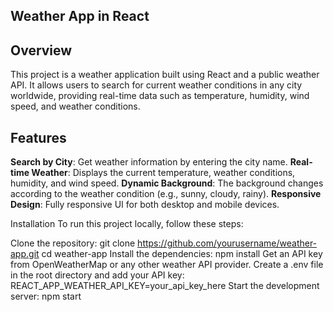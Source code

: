 ## Weather App in React
## Overview
This project is a weather application built using React and a public weather API. It allows users to search for current weather conditions in any city worldwide, providing real-time data such as temperature, humidity, wind speed, and weather conditions.

## Features
**Search by City**: Get weather information by entering the city name.
**Real-time Weather**: Displays the current temperature, weather conditions, humidity, and wind speed.
**Dynamic Background**: The background changes according to the weather condition (e.g., sunny, cloudy, rainy).
**Responsive Design**: Fully responsive UI for both desktop and mobile devices.

Installation
To run this project locally, follow these steps:

Clone the repository:
git clone https://github.com/yourusername/weather-app.git
cd weather-app
Install the dependencies:
npm install
Get an API key from OpenWeatherMap or any other weather API provider.
Create a .env file in the root directory and add your API key:
REACT_APP_WEATHER_API_KEY=your_api_key_here
Start the development server:
npm start
